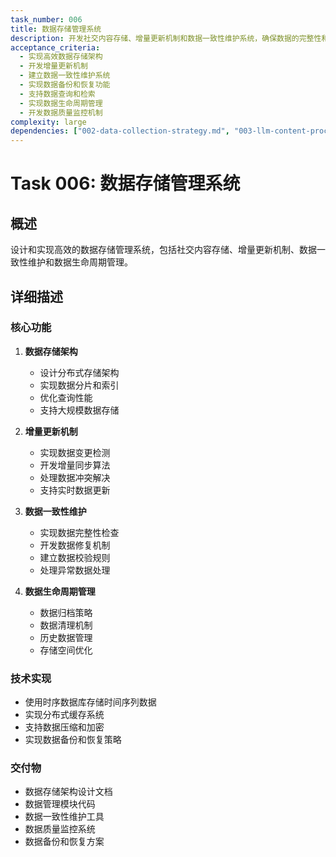 ```yaml
---
task_number: 006
title: 数据存储管理系统
description: 开发社交内容存储、增量更新机制和数据一致性维护系统，确保数据的完整性和可访问性
acceptance_criteria:
  - 实现高效数据存储架构
  - 开发增量更新机制
  - 建立数据一致性维护系统
  - 实现数据备份和恢复功能
  - 支持数据查询和检索
  - 实现数据生命周期管理
  - 开发数据质量监控机制
complexity: large
dependencies: ["002-data-collection-strategy.md", "003-llm-content-processing.md"]
---
```


# Task 006: 数据存储管理系统

## 概述
设计和实现高效的数据存储管理系统，包括社交内容存储、增量更新机制、数据一致性维护和数据生命周期管理。

## 详细描述

### 核心功能
1. **数据存储架构**
   - 设计分布式存储架构
   - 实现数据分片和索引
   - 优化查询性能
   - 支持大规模数据存储

2. **增量更新机制**
   - 实现数据变更检测
   - 开发增量同步算法
   - 处理数据冲突解决
   - 支持实时数据更新

3. **数据一致性维护**
   - 实现数据完整性检查
   - 开发数据修复机制
   - 建立数据校验规则
   - 处理异常数据处理

4. **数据生命周期管理**
   - 数据归档策略
   - 数据清理机制
   - 历史数据管理
   - 存储空间优化

### 技术实现
- 使用时序数据库存储时间序列数据
- 实现分布式缓存系统
- 支持数据压缩和加密
- 实现数据备份和恢复策略

### 交付物
- 数据存储架构设计文档
- 数据管理模块代码
- 数据一致性维护工具
- 数据质量监控系统
- 数据备份和恢复方案